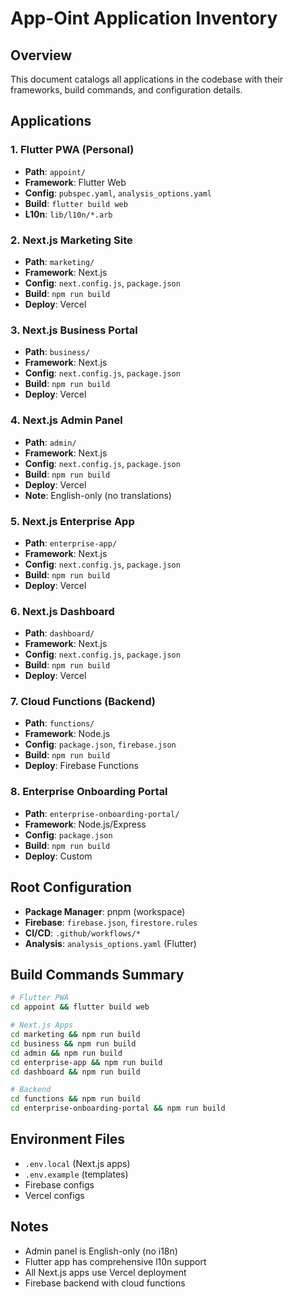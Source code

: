 # App-Oint Application Inventory

## Overview
This document catalogs all applications in the codebase with their frameworks, build commands, and configuration details.

## Applications

### 1. Flutter PWA (Personal)
- **Path**: `appoint/`
- **Framework**: Flutter Web
- **Config**: `pubspec.yaml`, `analysis_options.yaml`
- **Build**: `flutter build web`
- **L10n**: `lib/l10n/*.arb`

### 2. Next.js Marketing Site
- **Path**: `marketing/`
- **Framework**: Next.js
- **Config**: `next.config.js`, `package.json`
- **Build**: `npm run build`
- **Deploy**: Vercel

### 3. Next.js Business Portal
- **Path**: `business/`
- **Framework**: Next.js
- **Config**: `next.config.js`, `package.json`
- **Build**: `npm run build`
- **Deploy**: Vercel

### 4. Next.js Admin Panel
- **Path**: `admin/`
- **Framework**: Next.js
- **Config**: `next.config.js`, `package.json`
- **Build**: `npm run build`
- **Deploy**: Vercel
- **Note**: English-only (no translations)

### 5. Next.js Enterprise App
- **Path**: `enterprise-app/`
- **Framework**: Next.js
- **Config**: `next.config.js`, `package.json`
- **Build**: `npm run build`
- **Deploy**: Vercel

### 6. Next.js Dashboard
- **Path**: `dashboard/`
- **Framework**: Next.js
- **Config**: `next.config.js`, `package.json`
- **Build**: `npm run build`
- **Deploy**: Vercel

### 7. Cloud Functions (Backend)
- **Path**: `functions/`
- **Framework**: Node.js
- **Config**: `package.json`, `firebase.json`
- **Build**: `npm run build`
- **Deploy**: Firebase Functions

### 8. Enterprise Onboarding Portal
- **Path**: `enterprise-onboarding-portal/`
- **Framework**: Node.js/Express
- **Config**: `package.json`
- **Build**: `npm run build`
- **Deploy**: Custom

## Root Configuration
- **Package Manager**: pnpm (workspace)
- **Firebase**: `firebase.json`, `firestore.rules`
- **CI/CD**: `.github/workflows/*`
- **Analysis**: `analysis_options.yaml` (Flutter)

## Build Commands Summary
```bash
# Flutter PWA
cd appoint && flutter build web

# Next.js Apps
cd marketing && npm run build
cd business && npm run build
cd admin && npm run build
cd enterprise-app && npm run build
cd dashboard && npm run build

# Backend
cd functions && npm run build
cd enterprise-onboarding-portal && npm run build
```

## Environment Files
- `.env.local` (Next.js apps)
- `.env.example` (templates)
- Firebase configs
- Vercel configs

## Notes
- Admin panel is English-only (no i18n)
- Flutter app has comprehensive l10n support
- All Next.js apps use Vercel deployment
- Firebase backend with cloud functions
